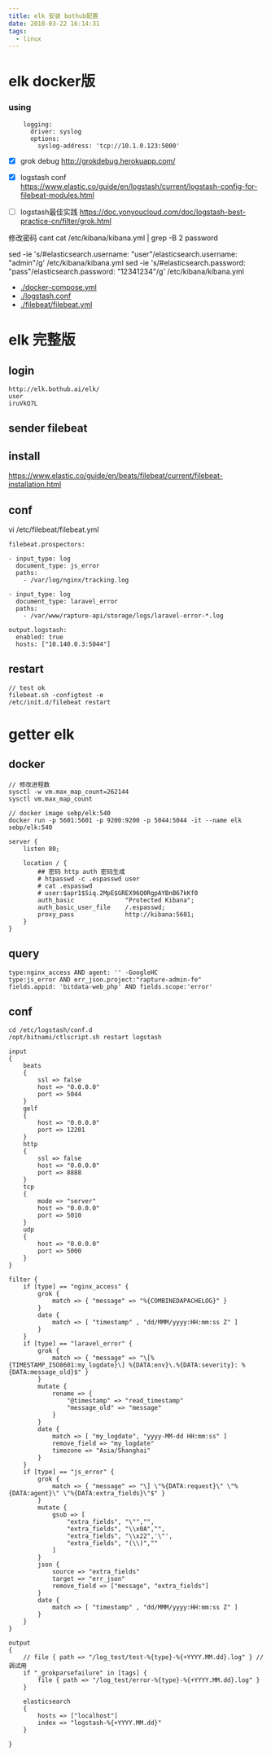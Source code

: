 ```yaml
---
title: elk 安装 bothub配置
date: 2018-03-22 16:14:31
tags:
  - linux
---
```


# elk docker版

### using

```text
    logging:
      driver: syslog
      options:
        syslog-address: 'tcp://10.1.0.123:5000'
```

- [x] grok debug http://grokdebug.herokuapp.com/
- [x] logstash conf https://www.elastic.co/guide/en/logstash/current/logstash-config-for-filebeat-modules.html


- [ ] logstash最佳实践 https://doc.yonyoucloud.com/doc/logstash-best-practice-cn/filter/grok.html

修改密码 cant
cat /etc/kibana/kibana.yml | grep -B 2 password

sed -ie 's/#elasticsearch.username: "user"/elasticsearch.username: "admin"/g' /etc/kibana/kibana.yml
sed -ie 's/#elasticsearch.password: "pass"/elasticsearch.password: "12341234"/g' /etc/kibana/kibana.yml

- [./docker-compose.yml](./docker-compose.yml)
- [./logstash.conf](./logstash.conf)
- [./filebeat/filebeat.yml](./filebeat/filebeat.yml)

# elk 完整版

## login

```
http://elk.bothub.ai/elk/
user
iruVkQ7L
```

## sender filebeat

## install

https://www.elastic.co/guide/en/beats/filebeat/current/filebeat-installation.html

## conf

vi /etc/filebeat/filebeat.yml

```text
filebeat.prospectors:

- input_type: log
  document_type: js_error
  paths:
    - /var/log/nginx/tracking.log

- input_type: log
  document_type: laravel_error
  paths:
    - /var/www/rapture-api/storage/logs/laravel-error-*.log

output.logstash:
  enabled: true
  hosts: ["10.140.0.3:5044"]
```

## restart

```
// test ok
filebeat.sh -configtest -e
/etc/init.d/filebeat restart
```

# getter elk

## docker

```
// 修改进程数
sysctl -w vm.max_map_count=262144
sysctl vm.max_map_count

// docker image sebp/elk:540
docker run -p 5601:5601 -p 9200:9200 -p 5044:5044 -it --name elk sebp/elk:540

server {
    listen 80;

    location / {
        ## 密码 http auth 密码生成
        # htpasswd -c .espasswd user
        # cat .espasswd
        # user:$apr1$Siq.2MpE$GREX96Q0RgpAYBnB67kKf0
        auth_basic              "Protected Kibana";
        auth_basic_user_file    /.espasswd;
        proxy_pass              http://kibana:5601;
    }
}
```

## query

```
type:nginx_access AND agent: '' -GoogleHC
type:js_error AND err_json.project:"rapture-admin-fe"
fields.appid: 'bitdata-web_php' AND fields.scope:'error'
```

## conf

```
cd /etc/logstash/conf.d
/opt/bitnami/ctlscript.sh restart logstash

input
{
    beats
    {
        ssl => false
        host => "0.0.0.0"
        port => 5044
    }
    gelf
    {
        host => "0.0.0.0"
        port => 12201
    }
    http
    {
        ssl => false
        host => "0.0.0.0"
        port => 8888
    }
    tcp
    {
        mode => "server"
        host => "0.0.0.0"
        port => 5010
    }
    udp
    {
        host => "0.0.0.0"
        port => 5000
    }
}

filter {
    if [type] == "nginx_access" {
        grok {
            match => { "message" => "%{COMBINEDAPACHELOG}" }
        }
        date {
            match => [ "timestamp" , "dd/MMM/yyyy:HH:mm:ss Z" ]
        }
    }
    if [type] == "laravel_error" {
        grok {
            match => { "message" => "\[%{TIMESTAMP_ISO8601:my_logdate}\] %{DATA:env}\.%{DATA:severity}: %{DATA:message_old}$" }
        }
        mutate {
            rename => {
                "@timestamp" => "read_timestamp"
                "message_old" => "message"
            }
        }
        date {
            match => [ "my_logdate", "yyyy-MM-dd HH:mm:ss" ]
            remove_field => "my_logdate"
            timezone => "Asia/Shanghai"
        }
    }
    if [type] == "js_error" {
        grok {
            match => { "message" => "\] \"%{DATA:request}\" \"%{DATA:agent}\" \"%{DATA:extra_fields}\"$" }
        }
        mutate {
            gsub => [
                "extra_fields", "\"","",
                "extra_fields", "\\x0A","",
                "extra_fields", "\\x22",'\"',
                "extra_fields", "(\\)",""
            ]
        }
        json {
            source => "extra_fields"
            target => "err_json"
            remove_field => ["message", "extra_fields"]
        }
        date {
            match => [ "timestamp" , "dd/MMM/yyyy:HH:mm:ss Z" ]
        }
    }
}

output
{
    // file { path => "/log_test/test-%{type}-%{+YYYY.MM.dd}.log" } // 调试用
    if "_grokparsefailure" in [tags] {
        file { path => "/log_test/error-%{type}-%{+YYYY.MM.dd}.log" }
    }

    elasticsearch
    {
        hosts => ["localhost"]
        index => "logstash-%{+YYYY.MM.dd}"
    }

}
```
